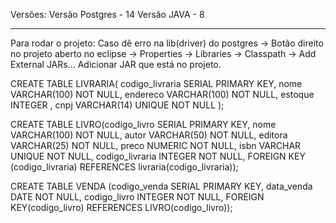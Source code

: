 Versões:
Versão Postgres - 14
Versão JAVA - 8

---------------------
Para rodar o projeto:
Caso dê erro na lib(driver) do postgres -> Botão direito no projeto aberto no eclipse -> Properties -> Libraries -> Classpath -> Add External JARs...
Adicionar JAR que está no projeto.


CREATE TABLE LIVRARIA( codigo_livraria SERIAL PRIMARY KEY, 
	nome VARCHAR(100) NOT NULL, 
	endereco VARCHAR(100) NOT NULL, 
	estoque INTEGER , 
	cnpj VARCHAR(14) UNIQUE NOT NULL );

CREATE TABLE LIVRO(codigo_livro SERIAL PRIMARY KEY, 
	nome VARCHAR(100) NOT NULL, 
	autor VARCHAR(50) NOT NULL, 
	editora VARCHAR(25) NOT NULL, 
	preco NUMERIC NOT NULL, 
	isbn VARCHAR UNIQUE NOT NULL, 
	codigo_livraria INTEGER NOT NULL, 
	FOREIGN KEY (codigo_livraria) REFERENCES livraria(codigo_livraria));

CREATE TABLE VENDA (codigo_venda SERIAL PRIMARY KEY, 
	data_venda DATE NOT NULL, 
	codigo_livro INTEGER NOT NULL, 
	FOREIGN KEY(codigo_livro) REFERENCES LIVRO(codigo_livro));
